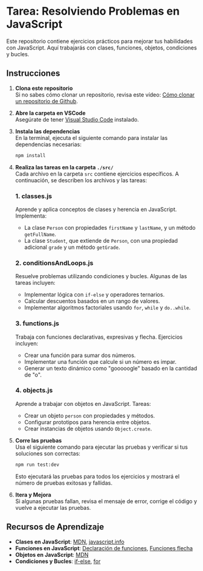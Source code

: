 # Tarea: Resolviendo Problemas en JavaScript

Este repositorio contiene ejercicios prácticos para mejorar tus habilidades con JavaScript. Aquí trabajarás con clases, funciones, objetos, condiciones y bucles.

## Instrucciones

1. **Clona este repositorio**  
   Si no sabes cómo clonar un repositorio, revisa este vídeo: [Cómo clonar un repositorio de Github](https://www.youtube.com/watch?v=rAnn6vtLm90).

2. **Abre la carpeta en VSCode**  
   Asegúrate de tener [Visual Studio Code](https://code.visualstudio.com/) instalado.

3. **Instala las dependencias**  
   En la terminal, ejecuta el siguiente comando para instalar las dependencias necesarias:

   ```bash
   npm install
   ```

4. **Realiza las tareas en la carpeta `./src/`**  
   Cada archivo en la carpeta `src` contiene ejercicios específicos. A continuación, se describen los archivos y las tareas:

   ### 1. **classes.js**

   Aprende y aplica conceptos de clases y herencia en JavaScript. Implementa:
   - La clase `Person` con propiedades `firstName` y `lastName`, y un método `getFullName`.
   - La clase `Student`, que extiende de `Person`, con una propiedad adicional `grade` y un método `getGrade`.

   ### 2. **conditionsAndLoops.js**

   Resuelve problemas utilizando condiciones y bucles. Algunas de las tareas incluyen:
   - Implementar lógica con `if-else` y operadores ternarios.
   - Calcular descuentos basados en un rango de valores.
   - Implementar algoritmos factoriales usando `for`, `while` y `do..while`.

   ### 3. **functions.js**

   Trabaja con funciones declarativas, expresivas y flecha. Ejercicios incluyen:
   - Crear una función para sumar dos números.
   - Implementar una función que calcule si un número es impar.
   - Generar un texto dinámico como "gooooogle" basado en la cantidad de "o".

   ### 4. **objects.js**

   Aprende a trabajar con objetos en JavaScript. Tareas:
   - Crear un objeto `person` con propiedades y métodos.
   - Configurar prototipos para herencia entre objetos.
   - Crear instancias de objetos usando `Object.create`.

5. **Corre las pruebas**  
   Usa el siguiente comando para ejecutar las pruebas y verificar si tus soluciones son correctas:

    ```bash
    npm run test:dev
    ```

   Esto ejecutará las pruebas para todos los ejercicios y mostrará el número de pruebas exitosas y fallidas.

6. **Itera y Mejora**  
   Si algunas pruebas fallan, revisa el mensaje de error, corrige el código y vuelve a ejecutar las pruebas.

## Recursos de Aprendizaje

- **Clases en JavaScript**: [MDN](https://developer.mozilla.org/en-US/docs/Web/JavaScript/Reference/Classes), [javascript.info](https://javascript.info/class)
- **Funciones en JavaScript**: [Declaración de funciones](https://developer.mozilla.org/en-US/docs/Web/JavaScript/Reference/Statements/function), [Funciones flecha](https://developer.mozilla.org/en-US/docs/Web/JavaScript/Reference/Functions/Arrow_functions)
- **Objetos en JavaScript**: [MDN](https://developer.mozilla.org/en-US/docs/Web/JavaScript/Reference/Global_Objects/Object)
- **Condiciones y Bucles**: [if-else](https://developer.mozilla.org/en-US/docs/Web/JavaScript/Reference/Statements/if...else), [for](https://developer.mozilla.org/en-US/docs/Web/JavaScript/Reference/Statements/for)